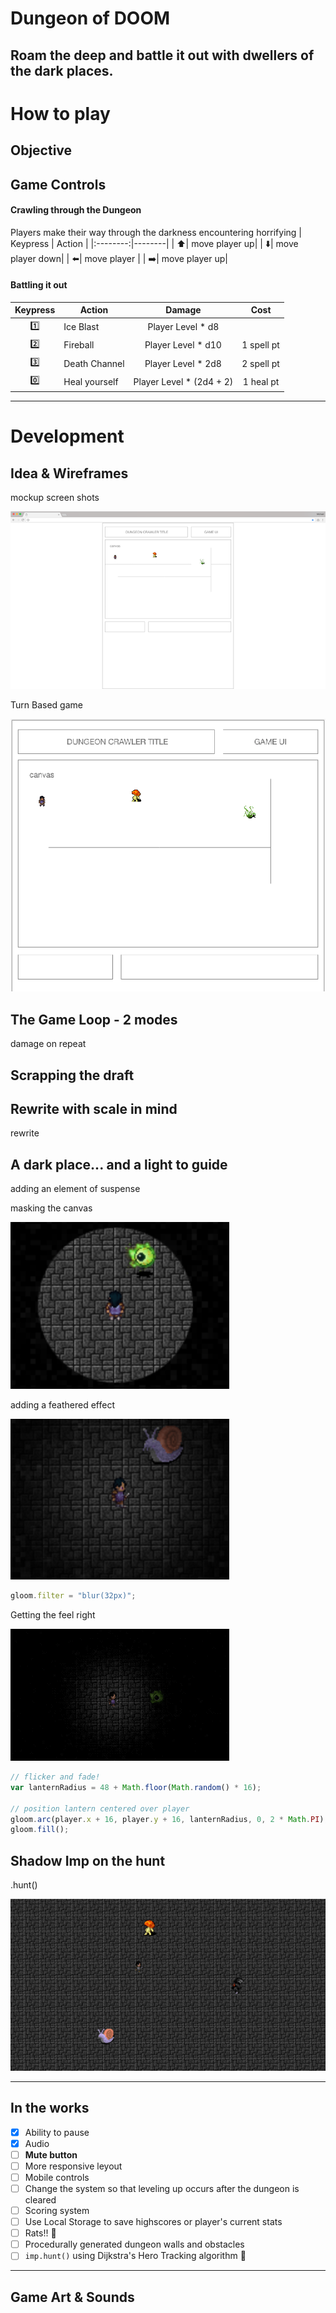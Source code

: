# Dungeon of DOOM

## Roam the deep and battle it out with dwellers of the dark places.

# How to play

## Objective

## Game Controls
#### Crawling through the Dungeon
Players make their way through the darkness encountering horrifying 
| Keypress | Action |
|:--------:|--------|
| ⬆️| move player up|
| ⬇️️| move player down|
| ⬅️| move player |
| ➡️| move player up|

#### Battling it out
| Keypress | Action | Damage | Cost |
|:--------:|--------|:------:|:----:|
| 1️⃣| Ice Blast |Player Level * d8| |
| ️2️⃣| Fireball |Player Level * d10| 1 spell pt|
| 3️⃣| Death Channel |Player Level * 2d8| 2 spell pt|
| 0️⃣| Heal yourself |Player Level * (2d4 + 2)| 1 heal pt|


___

# Development

## Idea & Wireframes
mockup screen shots

![Wireframe!](https://github.com/shullmb/readme_screenshots/raw/master/dc/mockup/wireframe.png)

Turn Based game

![Gameplay](https://github.com/shullmb/readme_screenshots/raw/master/dc/mockup/gameplay.gif)
## The Game Loop - 2 modes
damage on repeat
## Scrapping the draft

## Rewrite with scale in mind
rewrite

## A dark place... and a light to guide
adding an element of suspense

masking the canvas

![Lantern](https://github.com/shullmb/readme_screenshots/raw/master/dc/lantern1.png)

adding a feathered effect

![Lantern](https://github.com/shullmb/readme_screenshots/raw/master/dc/lantern2.png)

```js
gloom.filter = "blur(32px)";
```


Getting the feel right

![Lantern](https://github.com/shullmb/readme_screenshots/raw/master/dc/flicker.gif)

```js
// flicker and fade!
var lanternRadius = 48 + Math.floor(Math.random() * 16);

// position lantern centered over player
gloom.arc(player.x + 16, player.y + 16, lanternRadius, 0, 2 * Math.PI);
gloom.fill();
```

## Shadow Imp on the hunt
.hunt()

![Imp on the hunt](https://github.com/shullmb/readme_screenshots/raw/master/dc/imp_hunt.gif)

___
## In the works
- [x] Ability to pause
- [x] Audio
- [ ] **Mute button**
- [ ] More responsive leyout
- [ ] Mobile controls
- [ ] Change the system so that leveling up occurs after the dungeon is cleared
- [ ] Scoring system
- [ ] Use Local Storage to save highscores or player's current stats
- [ ] Rats!! 🐀
- [ ] Procedurally generated dungeon walls and obstacles
- [ ] `imp.hunt()` using Dijkstra's Hero Tracking algorithm 👹
___
## Game Art & Sounds

